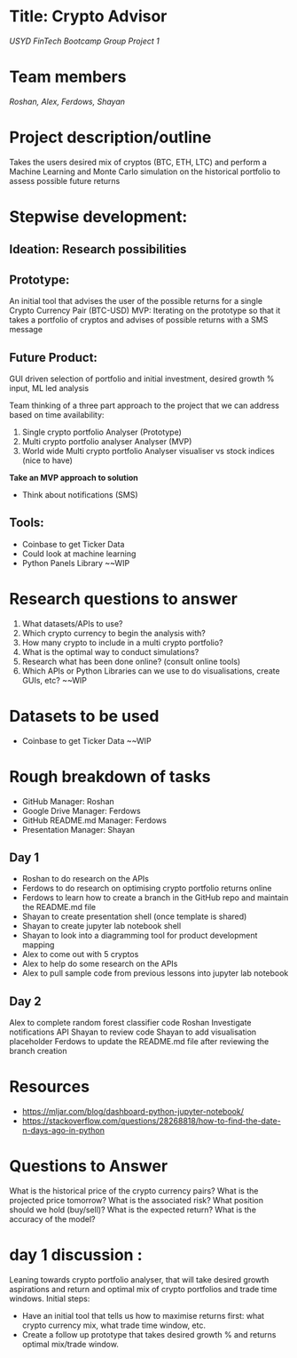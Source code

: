 # Title: Crypto Advisor
*USYD FinTech Bootcamp Group Project 1*

# Team members

*Roshan, Alex, Ferdows, Shayan*

# Project description/outline
Takes the users desired mix of cryptos (BTC, ETH, LTC) and perform a Machine Learning and Monte Carlo simulation on the historical portfolio to assess possible future returns
# Stepwise development:
## Ideation: Research possibilities
## Prototype:
An initial tool that advises the user of the possible returns for a single Crypto Currency Pair (BTC-USD)
MVP: Iterating on the prototype so that it takes a portfolio of cryptos and advises of possible returns with a SMS message
## Future Product: 
GUI driven selection of portfolio and initial investment, desired growth % input, ML led analysis

Team thinking of a three part approach to the project that we can address based on time availability:
1. Single crypto portfolio Analyser (Prototype)
2. Multi crypto portfolio analyser Analyser (MVP)
3. World wide Multi crypto portfolio Analyser visualiser vs stock indices (nice to have)

**Take an MVP approach to solution**

- Think about notifications (SMS)

## Tools: 
- Coinbase to get Ticker Data
- Could look at machine learning
- Python Panels Library
~~WIP

# Research questions to answer
1. What datasets/APIs to use?
2. Which crypto currency to begin the analysis with?
3. How many crypto to include in a multi crypto portfolio?
4. What is the optimal way to conduct simulations?
5. Research what has been done online? (consult online tools)
6. Which APIs or Python Libraries can we use to do visualisations, create GUIs, etc?
~~WIP

# Datasets to be used
- Coinbase to get Ticker Data
~~WIP

# Rough breakdown of tasks

- GitHub Manager: Roshan
- Google Drive Manager: Ferdows
- GitHub README.md Manager: Ferdows
- Presentation Manager: Shayan

## Day 1

- Roshan to do research on the APIs
- Ferdows to do research on optimising crypto portfolio returns online
- Ferdows to learn how to create a branch in the GitHub repo and maintain the README.md file
- Shayan to create presentation shell (once template is shared)
- Shayan to create jupyter lab notebook shell
- Shayan to look into a diagramming tool for product development mapping
- Alex to come out with 5 cryptos
- Alex to help do some research on the APIs
- Alex to pull sample code from previous lessons into jupyter lab notebook

## Day 2
Alex to complete random forest classifier code
Roshan Investigate notifications API
Shayan to review code
Shayan to add visualisation placeholder
Ferdows to update the README.md file after reviewing the branch creation


# Resources
- https://mljar.com/blog/dashboard-python-jupyter-notebook/
- https://stackoverflow.com/questions/28268818/how-to-find-the-date-n-days-ago-in-python

# Questions to Answer
What is the historical price of the crypto currency pairs?
What is the projected price tomorrow?
What is the associated risk?
What position should we hold (buy/sell)?
What is the expected return?
What is the accuracy of the model?

# day 1 discussion : 
Leaning towards crypto portfolio analyser, that will take desired growth aspirations and return and optimal mix of crypto portfolios and trade time windows.
Initial steps:
- Have an initial tool that tells us how to maximise returns first: what crypto currency mix, what trade time window, etc.
- Create a follow up prototype that takes desired growth % and returns optimal mix/trade window.

